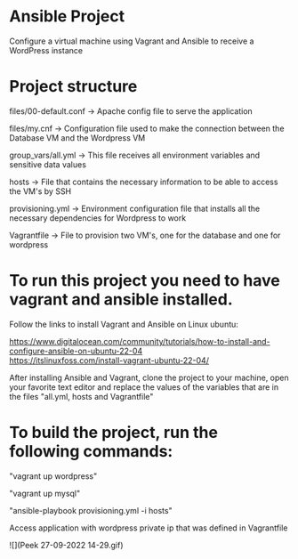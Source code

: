 # Ansible Project
Configure a virtual machine using Vagrant and Ansible to receive a WordPress instance

# Project structure
files/00-default.conf -> Apache config file to serve the application

files/my.cnf -> Configuration file used to make the connection between the Database VM and the Wordpress VM

group_vars/all.yml -> This file receives all environment variables and sensitive data values

hosts -> File that contains the necessary information to be able to access the VM's by SSH

provisioning.yml -> Environment configuration file that installs all the necessary dependencies for Wordpress to work

Vagrantfile -> File to provision two VM's, one for the database and one for wordpress


# To run this project you need to have vagrant and ansible installed.
Follow the links to install Vagrant and Ansible on Linux ubuntu:

https://www.digitalocean.com/community/tutorials/how-to-install-and-configure-ansible-on-ubuntu-22-04     
https://itslinuxfoss.com/install-vagrant-ubuntu-22-04/

After installing Ansible and Vagrant, clone the project to your machine, open your favorite text editor and replace the values ​​of the variables that are in the files "all.yml, hosts and Vagrantfile"

# To build the project, run the following commands:

"vagrant up wordpress"

"vagrant up mysql"

"ansible-playbook provisioning.yml -i hosts"

Access application with wordpress private ip that was defined in Vagrantfile


![](Peek 27-09-2022 14-29.gif)



